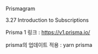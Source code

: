 Prismagram

3.27 Introduction to Subscriptions

Prisma 1 링크 : https://v1.prisma.io/



prisma의 업데이트 적용 : yarn prisma